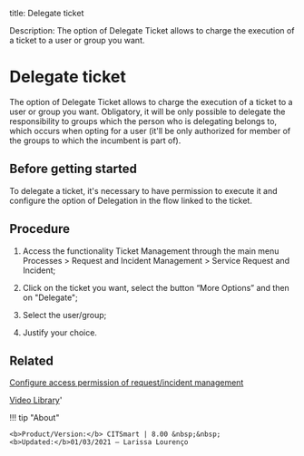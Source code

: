 title: Delegate ticket

Description: The option of Delegate Ticket allows to charge the execution of a ticket to a user or group you want. 
# Delegate ticket
The option of Delegate Ticket allows to charge the execution of a ticket to a user or group you want. Obligatory, it will be only possible to delegate the responsibility to groups which the person who is delegating belongs to, which occurs when opting for a user (it'll be only authorized for member of the groups to which the incumbent is part of).

Before getting started
--------------------------

To delegate a ticket, it's necessary to have permission to execute it and
configure the option of Delegation in the flow linked to the ticket.

Procedure
-------------

1.  Access the functionality Ticket Management through the main menu Processes
    \> Request and Incident Management \> Service Request and Incident;

2.  Click on the ticket you want, select the button “More Options” and then on
    "Delegate";

3.  Select the user/group;

4.  Justify your choice.

Related
-----------

[Configure access permission of request/incident management](/en-us/citsmart-platform-8/processes/tickets/configuration/access-ticket-management.html)

<i class='fa fa-youtube-play  fa-2x' style='color:#97ce17;vertical-align: middle;'> </i> [Video Library](https://www.youtube.com/playlist?list=PLB5qK2uzf2RNrJnhiXj3dbmgsm9-quhfz)'

!!! tip "About"

    <b>Product/Version:</b> CITSmart | 8.00 &nbsp;&nbsp;
    <b>Updated:</b>01/03/2021 – Larissa Lourenço
